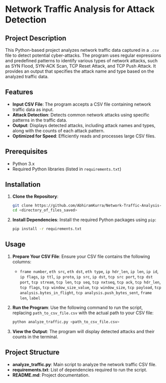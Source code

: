 # Network Traffic Analysis for Attack Detection



## Project Description

This Python-based project analyzes network traffic data captured in a `.csv` file to detect potential cyber-attacks. The program uses regular expressions and predefined patterns to identify various types of network attacks, such as SYN Flood, SYN-ACK Scan, TCP Reset Attack, and TCP Push Attack. It provides an output that specifies the attack name and type based on the analyzed traffic data.

## Features

- **Input CSV File**: The program accepts a CSV file containing network traffic data as input.
- **Attack Detection**: Detects common network attacks using specific patterns in the traffic data.
- **Output**: Displays detected attacks, including attack names and types, along with the counts of each attack pattern.
- **Optimized for Speed**: Efficiently reads and processes large CSV files.

## Prerequisites

- Python 3.x
- Required Python libraries (listed in `requirements.txt`)

## Installation

1. **Clone the Repository**:
    ```bash
    git clone https://github.com/AbhiramKurra/Network-Traffic-Analysis-for-Attack-Detection.git
    cd <directory_of_files_saved>
    ```

2. **Install Dependencies**:
    Install the required Python packages using `pip`:
    ```bash
    pip install -r requirements.txt
    ```

## Usage

1. **Prepare Your CSV File**:
    Ensure your CSV file contains the following columns:
    - `frame number`, `eth src`, `eth dst`, `eth type`, `ip hdr_len`, `ip len`, `ip id`, `ip flags`, `ip ttl`, `ip proto`, `ip src`, `ip dst`, `tcp src port`, `tcp dst port`, `tcp stream`, `tcp len`, `tcp seq`, `tcp nxtseq`, `tcp ack`, `tcp hdr_len`, `tcp flags`, `tcp window_size_value`, `tcp window_size`, `tcp payload`, `tcp analysis.bytes_in_flight`, `tcp analysis.push_bytes_sent`, `frame len`, `label`

2. **Run the Program**:
    Use the following command to run the script, replacing `path_to_csv_file.csv` with the actual path to your CSV file:
    ```bash
    python analyze_traffic.py <path_to_csv_file.csv>
    ```

3. **View the Output**:
    The program will display detected attacks and their counts in the terminal.


## Project Structure

- **analyze_traffic.py**: Main script to analyze the network traffic CSV file.
- **requirements.txt**: List of dependencies required to run the script.
- **README.md**: Project documentation.


